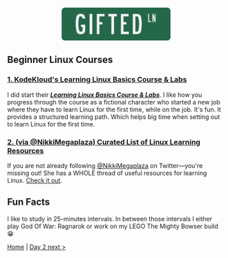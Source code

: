 <p align="center">
 <img src="../../img/GLN_Logo.png?raw=true" alt="GIFTED LANE Logo" width="50%" height="50%" />
</p>

## Beginner Linux Courses

### [1. KodeKloud's Learning Linux Basics Course & Labs](https://kodekloud.com/courses/the-linux-basics-course/)
I did start their [**_Learning Linux Basics Course & Labs_**](https://kodekloud.com/courses/the-linux-basics-course/). I like how you progress through the course as a fictional character who started a new job where they have to learn Linux for the first time, while on the job. It's fun. It provides a structured learning path. Which helps big time when setting out to learn Linux for the first time.

### [2. (via @NikkiMegaplaza) Curated List of Linux Learning Resources](https://twitter.com/NikkiMegaplaza/status/1152746879031152640?s=20&t=2kbe_ypsRJF2FNOHgjTvyw)
If you are not already following [@NikkiMegaplaza](https://twitter.com/NikkiMegaplaza) on Twitter—you're missing out! She has a WHOLE thread of useful resources for learning Linux. [Check it out](https://twitter.com/NikkiMegaplaza/status/1152746879031152640?s=20&t=2kbe_ypsRJF2FNOHgjTvyw).

## Fun Facts
I like to study in 25-minutes intervals. In between those intervals I either play God Of War: Ragnarok or work on my LEGO The Mighty Bowser build 😁

[Home](../../..)  |  [Day 2 next >](day02.md)

